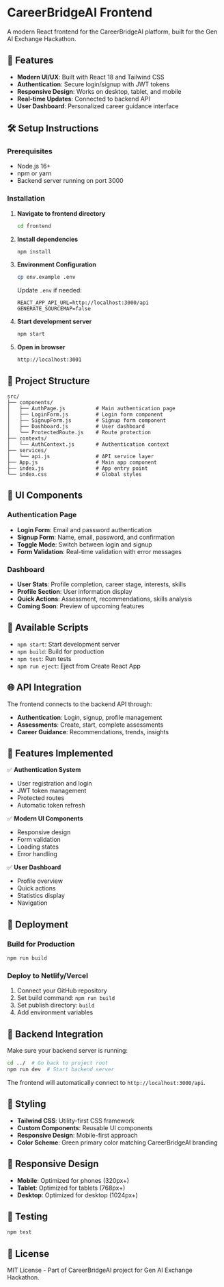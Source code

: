 # CareerBridgeAI Frontend

A modern React frontend for the CareerBridgeAI platform, built for the Gen AI Exchange Hackathon.

## 🚀 Features

- **Modern UI/UX**: Built with React 18 and Tailwind CSS
- **Authentication**: Secure login/signup with JWT tokens
- **Responsive Design**: Works on desktop, tablet, and mobile
- **Real-time Updates**: Connected to backend API
- **User Dashboard**: Personalized career guidance interface

## 🛠️ Setup Instructions

### Prerequisites
- Node.js 16+ 
- npm or yarn
- Backend server running on port 3000

### Installation

1. **Navigate to frontend directory**
   ```bash
   cd frontend
   ```

2. **Install dependencies**
   ```bash
   npm install
   ```

3. **Environment Configuration**
   ```bash
   cp env.example .env
   ```
   
   Update `.env` if needed:
   ```env
   REACT_APP_API_URL=http://localhost:3000/api
   GENERATE_SOURCEMAP=false
   ```

4. **Start development server**
   ```bash
   npm start
   ```

5. **Open in browser**
   ```
   http://localhost:3001
   ```

## 📁 Project Structure

```
src/
├── components/
│   ├── AuthPage.js          # Main authentication page
│   ├── LoginForm.js         # Login form component
│   ├── SignupForm.js        # Signup form component
│   ├── Dashboard.js         # User dashboard
│   └── ProtectedRoute.js    # Route protection
├── contexts/
│   └── AuthContext.js       # Authentication context
├── services/
│   └── api.js               # API service layer
├── App.js                   # Main app component
├── index.js                 # App entry point
└── index.css                # Global styles
```

## 🎨 UI Components

### Authentication Page
- **Login Form**: Email and password authentication
- **Signup Form**: Name, email, password, and confirmation
- **Toggle Mode**: Switch between login and signup
- **Form Validation**: Real-time validation with error messages

### Dashboard
- **User Stats**: Profile completion, career stage, interests, skills
- **Profile Section**: User information display
- **Quick Actions**: Assessment, recommendations, skills analysis
- **Coming Soon**: Preview of upcoming features

## 🔧 Available Scripts

- `npm start`: Start development server
- `npm build`: Build for production
- `npm test`: Run tests
- `npm run eject`: Eject from Create React App

## 🌐 API Integration

The frontend connects to the backend API through:
- **Authentication**: Login, signup, profile management
- **Assessments**: Create, start, complete assessments
- **Career Guidance**: Recommendations, trends, insights

## 🎯 Features Implemented

✅ **Authentication System**
- User registration and login
- JWT token management
- Protected routes
- Automatic token refresh

✅ **Modern UI Components**
- Responsive design
- Form validation
- Loading states
- Error handling

✅ **User Dashboard**
- Profile overview
- Quick actions
- Statistics display
- Navigation

## 🚀 Deployment

### Build for Production
```bash
npm run build
```

### Deploy to Netlify/Vercel
1. Connect your GitHub repository
2. Set build command: `npm run build`
3. Set publish directory: `build`
4. Add environment variables

## 🔗 Backend Integration

Make sure your backend server is running:
```bash
cd ../  # Go back to project root
npm run dev  # Start backend server
```

The frontend will automatically connect to `http://localhost:3000/api`.

## 🎨 Styling

- **Tailwind CSS**: Utility-first CSS framework
- **Custom Components**: Reusable UI components
- **Responsive Design**: Mobile-first approach
- **Color Scheme**: Green primary color matching CareerBridgeAI branding

## 📱 Responsive Design

- **Mobile**: Optimized for phones (320px+)
- **Tablet**: Optimized for tablets (768px+)
- **Desktop**: Optimized for desktop (1024px+)

## 🧪 Testing

```bash
npm test
```

## 📄 License

MIT License - Part of CareerBridgeAI project for Gen AI Exchange Hackathon.
